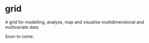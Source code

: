 # grid
A grid for modelling, analyse, map and visualise multidimensional and multivariate data

Soon to come. 


